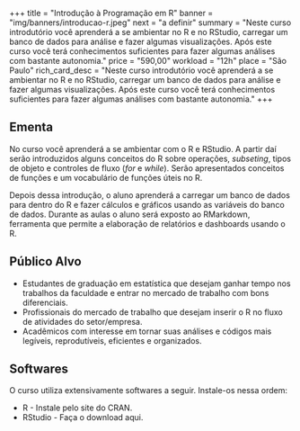 +++
title = "Introdução à Programação em R"
banner = "img/banners/introducao-r.jpeg"
next = "a definir"
summary = "Neste curso introdutório você aprenderá a se ambientar no R e no RStudio, carregar um banco de dados para análise e fazer algumas visualizações. Após este curso você terá conhecimentos suficientes para fazer algumas análises com bastante autonomia."
price = "590,00"
workload = "12h"
place = "São Paulo"
rich_card_desc = "Neste curso introdutório você aprenderá a se ambientar no R e no RStudio, carregar um banco de dados para análise e fazer algumas visualizações. Após este curso você terá conhecimentos suficientes para fazer algumas análises com bastante autonomia."
+++

## Ementa

No curso você aprenderá a se ambientar com o R e RStudio. A partir daí serão 
introduzidos alguns conceitos do R sobre operações, *subseting*, tipos de objeto
e controles de fluxo (*for* e *while*). Serão apresentados conceitos de funções e 
um vocabulário de funções úteis no R.

Depois dessa introdução, o aluno aprenderá a carregar um banco de dados para dentro
do R e fazer cálculos e gráficos usando as variáveis do banco de dados. Durante as 
aulas o aluno será exposto ao RMarkdown, ferramenta que permite a elaboração de 
relatórios e dashboards usando o R.

## Público Alvo

* Estudantes de graduação em estatística que desejam ganhar tempo nos trabalhos da faculdade e entrar no mercado de trabalho com bons diferenciais.
* Profissionais do mercado de trabalho que desejam inserir o R no fluxo de atividades do setor/empresa.
* Acadêmicos com interesse em tornar suas análises e códigos mais legíveis, reprodutíveis, eficientes e organizados.

## Softwares

O curso utiliza extensivamente softwares a seguir. Instale-os nessa ordem:

* R - Instale pelo site do CRAN.
* RStudio - Faça o download aqui.
